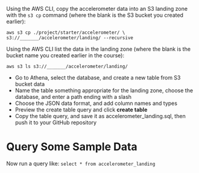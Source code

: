 Using the AWS CLI, copy the accelerometer data into an S3 landing zone with the `s3 cp` command (where the blank is the S3 bucket you created earlier):

`aws s3 cp ./project/starter/accelerometer/ \ s3://_______/accelerometer/landing/ --recursive`

Using the AWS CLI list the data in the landing zone (where the blank is the bucket name you created earlier in the course):

```
aws s3 ls s3://_______/accelerometer/landing/
```

- Go to Athena, select the database, and create a new table from S3 bucket data
- Name the table something appropriate for the landing zone, choose the database, and enter a path ending with a slash
- Choose the JSON data format, and add column names and types
- Preview the create table query and click **create table**
- Copy the table query, and save it as accelerometer_landing.sql, then push it to your GitHub repository

# Query Some Sample Data

Now run a query like: `select * from accelerometer_landing`

